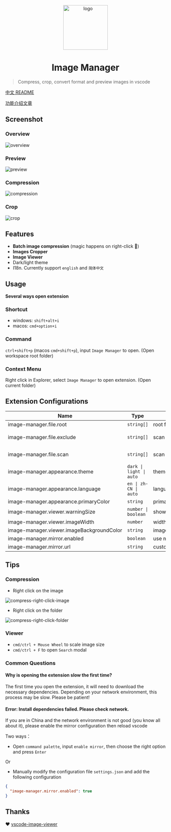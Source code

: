 <style>
table tr {
  white-space:nowrap;
}
</style>

<p align='center'>
  <a href='https://github.com/hemengke1997/vscode-image-manager' target="_blank" rel='noopener noreferrer'>
    <img width='140' src='./assets/logo.png' alt='logo' />
  </a>
</p>

<h1 align='center'>Image Manager</h1>

> Compress, crop, convert format and preview images in vscode

[中文 README](./README.md)

[功能介绍文章](https://juejin.cn/post/7348004403016794147)

## Screenshot

### Overview

![overview](./screenshots/overview.png)

### Preview
![preview](./screenshots/preview.png)

### Compression
![compression](./screenshots/compression.png)

### Crop
![crop](./screenshots/crop.png)


## Features

- **Batch image compression** (magic happens on right-click 🤩)
- **Images Cropper**
- **Image Viewer**
- Dark/light theme
- I18n. Currently support `english` and `简体中文`


## Usage

**Several ways open extension**

### Shortcut

- windows: `shift+alt+i`
- macos: `cmd+option+i`


### Command

`ctrl+shift+p` (macos `cmd+shift+p`), input `Image Manager` to open. (Open workspace root folder)

### Context Menu

Right click in Explorer, select `Image Manager` to open extension. (Open current folder)


## Extension Configurations



| Name                                      | Type                    | Description                                                   | Default value                                                                                                                |
| ----------------------------------------- | ----------------------- | ------------------------------------------------------------- | ---------------------------------------------------------------------------------------------------------------------------- |
| image-manager.file.root                   | `string[]`              | root folder to scan images                                    | current workspace                                                                                                            |
| image-manager.file.exclude                | `string[]`              | scan images not in exclude                                    | `['**/node_modules/**','**/.git/**',`<br>`'**/dist/**','**/coverage/**','**/.next/**',`<br/>`'**/.nuxt/**','**/.vercel/**']` |
| image-manager.file.scan                   | `string[]`              | scan images with imageType                                    | `['svg','png','jpeg','jpg',`<br/>`'ico','gif','webp','bmp',`<br/>`'tif','tiff','apng','avif']`                               |
| image-manager.appearance.theme            | `dark \| light \| auto` | theme                                                         | `auto`                                                                                                                       |
| image-manager.appearance.language         | `en \| zh-CN \| auto`   | language                                                      | `auto`                                                                                                                       |
| image-manager.appearance.primaryColor     | `string`                | primary color                                                 | undefined                                                                                                                    |
| image-manager.viewer.warningSize          | `number \| boolean`     | show warning dot if image size is larger than this value (KB) | 1024                                                                                                                         |
| image-manager.viewer.imageWidth           | `number`                | width of image (px)                                           | 100                                                                                                                          |
| image-manager.viewer.imageBackgroundColor | `string`                | image background color                                        | `#1a1a1a`                                                                                                                    |
| image-manager.mirror.enabled              | `boolean`               | use mirror for downloading dependencies                       | false                                                                                                                        |
| image-manager.mirror.url                  | `string`                | custom mirror url (No need to custom this in general)         | undefined                                                                                                                    |


## Tips

### Compression

- Right click on the image

![compress-right-click-image](./screenshots/compress-1.png)

- Right click on the folder

![compress-right-click-folder](./screenshots/compress-2.png)


### Viewer

- `cmd/ctrl + Mouse Wheel` to scale image size
- `cmd/ctrl + F` to open `Search` modal

### Common Questions

#### Why is opening the extension slow the first time?

The first time you open the extension, it will need to download the necessary dependencies. Depending on your network environment, this process may be slow. Please be patient!

#### Error: Install dependencies failed. Please check network.

If you are in China and the network environment is not good (you know all about it), please enable the mirror configuration then reload vscode

Two ways：

- Open `command palette`, input `enable mirror`, then choose the right option and press `Enter`

Or

- Manually modify the configuration file `settings.json` and add the following configuration

```json
{
  "image-manager.mirror.enabled": true
}
```

## Thanks

❤️ [vscode-image-viewer](https://github.com/ZhangJian1713/vscode-image-viewer)
